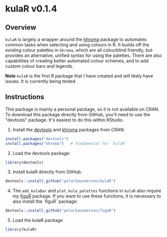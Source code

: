 # kulaR v0.1.4

## Overview
`kulaR` is largely a wrapper around the [khroma](https://packages.tesselle.org/khroma/index.html) package to automates common tasks when selecting and using colours in R.
It builds off the existing colour palettes in `khroma`, which are all colourblind friendly, but provides an alternative, unified syntax for using the palettes. 
There are also capabilities of creating better automated colour schemes, and to add custom colour bars and legends.

**Note** `kulaR` is the first R package that I have created and will likely have issues. It is currently being tested.

## Instructions
This package is mainly a personal package, so it is not available on CRAN.
To download this package directly from GitHub, you'll need to use the "devtools" package.
It's easiest to do this within RStudio.

1) Install the [devtools](https://github.com/hadley/devtools) and [khroma](https://packages.tesselle.org/khroma/) packages from CRAN. 
``` R
install.packages("devtools")
install.packages("khroma")   # fundamental for `kulaR`
```

2) Load the devtools package:
```R
library(devtools)
```

3) Install kulaR directly from GitHub.
```R
devtools::install_github("polarSaunderson/kulaR")
```

4) The `add_kulaBar` and `plot_kula_palettes` functions  in `kulaR` also require my [figuR](https://github.com/polarSaunderson/figuR) package.
If you want to use these functions, it is necessary to also install the ´figuR` package:
```R
devtools::install_github("polarSaunderson/figuR")
```

5) Load the kulaR package
```R
library(kulaR)
```
